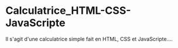 # Calculatrice_HTML-CSS-JavaScripte
Il s'agit d'une calculatrice simple fait en HTML, CSS et JavaScripte....
